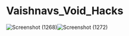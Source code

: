 # Vaishnavs_Void_Hacks

![Screenshot (1268)](https://user-images.githubusercontent.com/69300877/201859389-6e64c1ce-f61e-4ed3-bedb-a2c6ab4dbc43.png)![Screenshot (1272)](https://user-images.githubusercontent.com/69300877/201860182-faabca58-a754-485f-a3fb-96b05f957015.png)


